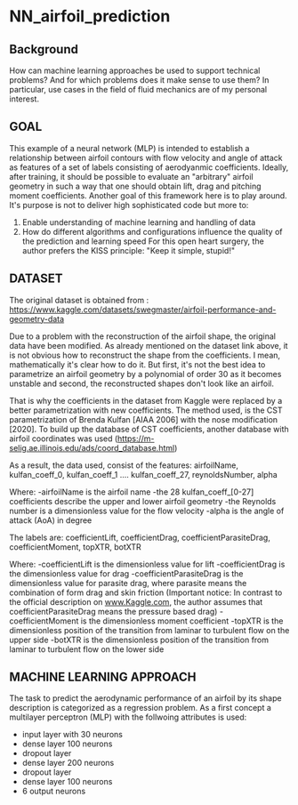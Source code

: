 # NN_airfoil_prediction

## Background
How can machine learning approaches be used to support technical problems? 
And for which problems does it make sense to use them? In particular, use cases 
in the field of fluid mechanics are of my personal interest.

## GOAL
This example of a neural network (MLP) is intended to establish a relationship 
between airfoil contours with flow velocity and angle of attack as features 
of a set of labels consisting of aerodyanmic coefficients. Ideally, 
after training, it should be possible to evaluate an "arbitrary" 
airfoil geometry in such a way that one should obtain lift, drag and 
pitching moment coefficients.
Another goal of this framework here is to play around. It's purpose is not to 
deliver high sophisticated code but more to: 
1. Enable understanding of machine learning and handling of data
2. How do different algorithms and configurations influence the quality of the 
   prediction and learning speed
For this open heart surgery, the author prefers the KISS principle:
"Keep it simple, stupid!"


## DATASET
The original dataset is obtained from :
https://www.kaggle.com/datasets/swegmaster/airfoil-performance-and-geometry-data

Due to a problem with the reconstruction of the airfoil shape, the original data
have been modified. As already mentioned on the dataset link above, it is not
obvious how to reconstruct the shape from the coefficients. I mean, mathematically
it's clear how to do it. But first, it's not the best idea to parametrize an 
airfoil geometry  by a polynomial of order 30 as it becomes unstable and
second, the reconstructed shapes don't look like an airfoil.

That is why the coefficients in the dataset from Kaggle were replaced by a 
better parametrization with new coefficients. The method used, is the CST 
parametrization of Brenda Kulfan [AIAA 2006] with the nose modification [2020].
To build up the database of CST coefficients, another database with
airfoil coordinates was used (https://m-selig.ae.illinois.edu/ads/coord_database.html)

As a result, the data used, consist of the features:
airfoilName, kulfan_coeff_0, kulfan_coeff_1  .... kulfan_coeff_27, reynoldsNumber, alpha

Where:
-airfoilName is the airfoil name
-the 28 kulfan_coeff_[0-27] coefficients describe the upper and lower
airfoil geometry
-the Reynolds number is a dimensionless value for the flow velocity
-alpha is the angle of attack (AoA) in degree

The labels are:
coefficientLift, coefficientDrag, coefficientParasiteDrag, coefficientMoment, topXTR, botXTR

Where:
-coefficientLift is the dimensionless value for lift
-coefficientDrag is the dimensionless value for drag
-coefficientParasiteDrag is the dimensionless value for parasite drag, where 
 parasite means the combination of form drag and skin friction 
 (Important notice: In contrast to the official description on www.Kaggle.com,
  the author assumes that coefficientParasiteDrag means the pressure based 
  drag)
-coefficientMoment is the dimensionless moment coefficient
-topXTR is the dimensionless position of the transition from laminar to turbulent flow on the upper side
-botXTR is the dimensionless position of the transition from laminar to turbulent flow on the lower side

## MACHINE LEARNING APPROACH
The task to predict the aerodynamic performance of an airfoil by its shape description
is categorized as a regression problem. As a first concept a multilayer perceptron (MLP)
with the follwoing attributes is used:
- input layer with 30 neurons
- dense layer 100 neurons
- dropout layer
- dense layer 200 neurons
- dropout layer
- dense layer 100 neurons
- 6 output neurons
